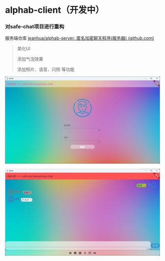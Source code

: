 # alphab-client（开发中）

### 对safe-chat项目进行重构

服务端仓库 [jeanhua/alphab-server: 匿名加密聊天程序(服务器) (github.com)](https://github.com/jeanhua/alphab-server)

> 美化UI
>
> 添加气泡效果
>
> 添加照片、语音、闪照 等功能

![image](1.png)

![image](2.png)

